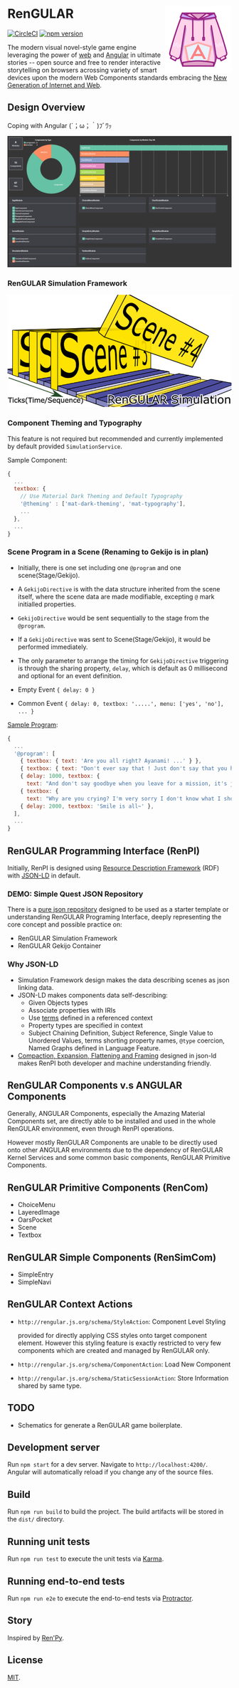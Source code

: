 # RenGULAR <img src="https://github.com/chigix/rengular/blob/master/src/assets/logo-150.png" align="right" />

[![CircleCI](https://circleci.com/gh/chigix/rengular/tree/master.svg?style=shield)](https://circleci.com/gh/chigix/rengular/tree/master)
[![npm version](https://badge.fury.io/js/%40rengular%2Fnetwork-context.svg)](https://www.npmjs.com/@rengular/network-context)

The modern visual novel-style game engine leveraging the power of
[web](https://www.webcomponents.org/) and [Angular](https://angular.io/) in ultimate stories
-- open source and free to render interactive storytelling on browsers acrossing
variety of smart devices upon the modern Web Components standards embracing the
[New Generation of Internet and Web](https://ieeexplore.ieee.org/document/4620089/?arnumber=4620089).

## Design Overview

Coping with Angular (´；ω；｀)ﾌﾞﾜｯ

[![rengular-design](./src/assets/rengular-summary.png)](https://angulardoc.org/repos/detail/github/183480328/angular/%252Fsrc/summary)

### RenGULAR Simulation Framework

![rengular-design](./src/assets/simulation.png)

### Component Theming and Typography

This feature is not required but recommended and currently implemented by default
provided `SimulationService`.

Sample Component:

```javascript
{
  ...
  textbox: {
    // Use Material Dark Theming and Default Typography
    '@theming' : ['mat-dark-theming', 'mat-typography'],
    ...
  },
  ...
}
```

### Scene Program in a Scene (Renaming to Gekijo is in plan)

* Initially, there is one set including one `@program` and one scene(Stage/Gekijo).
* A `GekijoDirective` is with the data structure inherited from the scene itself,
  where the scene data are made modifiable, excepting `@` mark initialled properties.
* `GekijoDirective` would be sent sequentially to the stage from the `@program`.
* If a `GekijoDirective` was sent to Scene(Stage/Gekijo), it would be performed
  immediately.
* The only parameter to arrange the timing for `GekijoDirective` triggering is
  through the sharing property, `delay`, which is default as 0 millisecond and
  optional for an event definition.

* Empty Event
  `{ delay: 0 }`
* Common Event
  `{ delay: 0, textbox: '.....', menu: ['yes', 'no'], ... }`

[Sample Program](https://evangelion.fandom.com/wiki/Episode:06#cite_ref-1):

```javascript
{
  ...
  '@program': [
    { textbox: { text: 'Are you all right? Ayanami! ...' } },
    { textbox: { text: "Don't ever say that ! Just don't say that you have nothing else!" } },
    { delay: 1000, textbox: {
      text: "And don't say goodbye when you leave for a mission, it's just too sad."}},
    { textbox: {
      text: "Why are you crying? I'm very sorry I don't know what I should do or feel at a time like this"}},
    { delay: 2000, textbox: 'Smile is all~' },
  ],
  ...
}
```

## RenGULAR Programming Interface (RenPI)

Initially, RenPI is designed using [Resource Description Framework](https://www.w3.org/TR/rdf11-concepts/) (RDF) with [JSON-LD](https://json-ld.org/) in default.

### DEMO: Simple Quest JSON Repository

There is a [pure json repository](https://github.com/chigix/rengular-api-starter) designed to be used as a starter template or
understanding RenGULAR Programing Interface, deeply representing the core concept
and possible practice on:

* RenGULAR Simulation Framework
* RenGULAR Gekijo Container

### Why JSON-LD

* Simulation Framework design makes the data describing scenes as json linking data.
* JSON-LD makes components data self-describing:
  * Given Objects types
  * Associate properties with IRIs
  * Use [terms](https://w3c.github.io/json-ld-syntax/#dfn-term) defined in a referenced context
  * Property types are specified in context
  * Subject Chaining Definition, Subject Reference, Single Value to Unordered Values,
  terms shorting property names, `@type` coercion, Named Graphs defined in Language
  Feature.
* [Compaction, Expansion, Flattening and Framing](https://w3c.github.io/json-ld-syntax/#forms-of-json-ld)
  designed in json-ld makes RenPI both developer and machine understanding friendly.

## RenGULAR Components v.s ANGULAR Components

Generally, ANGULAR Components, especially the Amazing Material Components set, are
directly able to be installed and used in the whole RenGULAR environment, even
through RenPI operations.

However mostly RenGULAR Components are unable to be directly used onto other
ANGULAR environments due to the dependency of RenGULAR Kernel Services and some
common basic components, RenGULAR Primitive Components.

## RenGULAR Primitive Components (RenCom)

* ChoiceMenu
* LayeredImage
* OarsPocket
* Scene
* Textbox

## RenGULAR Simple Components (RenSimCom)

* SimpleEntry
* SimpleNavi

## RenGULAR Context Actions

* `http://rengular.js.org/schema/StyleAction`: Component Level Styling

  provided for directly applying CSS styles onto target component element.
  However this styling feature is exactly restricted to very few components
  which are created and managed by RenGULAR only.

* `http://rengular.js.org/schema/ComponentAction`: Load New Component
* `http://rengular.js.org/schema/StaticSessionAction`: Store Information shared
  by same type.

## TODO

* Schematics for generate a RenGULAR game boilerplate.

## Development server

Run `npm start` for a dev server. Navigate to `http://localhost:4200/`.
Angular will automatically reload if you change any of the source files.

## Build

Run `npm run build` to build the project.
The build artifacts will be stored in the `dist/` directory.

## Running unit tests

Run `npm run test` to execute the unit tests via [Karma](https://karma-runner.github.io).

## Running end-to-end tests

Run `npm run e2e` to execute the end-to-end tests via [Protractor](http://www.protractortest.org/).

## Story

Inspired by [Ren'Py](https://www.renpy.org/).

## License

[MIT](https://rengular.js.org/license).

